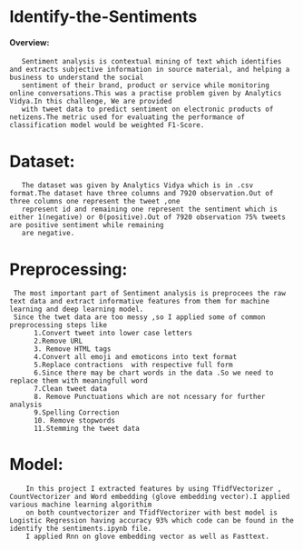 # Identify-the-Sentiments
#### Overview:
       Sentiment analysis is contextual mining of text which identifies and extracts subjective information in source material, and helping a business to understand the social 
       sentiment of their brand, product or service while monitoring online conversations.This was a practise problem given by Analytics Vidya.In this challenge, We are provided 
       with tweet data to predict sentiment on electronic products of netizens.The metric used for evaluating the performance of classification model would be weighted F1-Score.
       
# Dataset:
       The dataset was given by Analytics Vidya which is in .csv format.The dataset have three columns and 7920 observation.Out of three columns one represent the tweet ,one 
       represent id and remaining one represent the sentiment which is either 1(negative) or 0(positive).Out of 7920 observation 75% tweets are positive sentiment while remaining 
       are negative.
         
# Preprocessing:
     The most important part of Sentiment analysis is preprocees the raw text data and extract informative features from them for machine learning and deep learning model.
     Since the twet data are too messy ,so I applied some of common preprocessing steps like
          1.Convert tweet into lower case letters
          2.Remove URL
          3. Remove HTML tags
          4.Convert all emoji and emoticons into text format
          5.Replace contractions  with respective full form
          6.Since there may be chart words in the data .So we need to replace them with meaningfull word
          7.Clean tweet data
          8. Remove Punctuations which are not ncessary for further analysis
          9.Spelling Correction
          10. Remove stopwords
          11.Stemming the tweet data 
# Model:          
        In this project I extracted features by using TfidfVectorizer , CountVectorizer and Word embedding (glove embedding vector).I applied various machine learning algorithim
        on both countvectorizer and TfidfVectorizer with best model is Logistic Regression having accuracy 93% which code can be found in the identify the sentiments.ipynb file. 
        I applied Rnn on glove embedding vector as well as Fasttext.               
